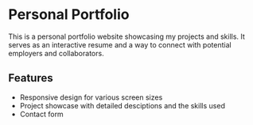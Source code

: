 # Personal Portfolio

This is a personal portfolio website showcasing my projects and skills. It serves as an interactive resume and a way to connect with potential employers and collaborators.

## Features

<ul>
    <li>Responsive design for various screen sizes</li>
    <li>Project showcase with detailed desciptions and the skills used</li>
    <li>Contact form</li>
</ul>
